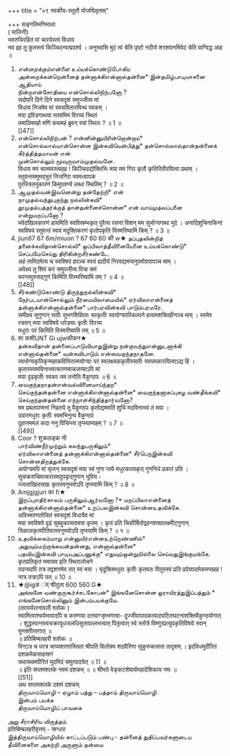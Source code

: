 +++
title = "०९ स्वकीय-स्तुतौ योजयितृत्वम्"

+++
सङ्गतिमणिमाला   
( मालिनी)   
भवरुचिरहितं मां चारयेस्त्वं विधाय   
भव इह तु कुतस्त्वं किञ्चिदन्यत्प्रदर्श्य । अनुभवसि मुदं त्वं चेति पृष्टो नदीजे शरशयनमिवेदं चेति वाग्विद्ध आह ॥   
1. *என்றைக்கும்என்னை உய்யக்கொண்டுபோகிய*   
அன்றைக்கன்றென்னைத் தன்னாக்கிஎன்னால்தன்னை* இன்தமிழ்பாடியஈசனை ஆதியாய்   
நின்றஎன்சோதியை என்சொல்லிநிற்பனோ ?   
सदोपरि दिने दिने स्वसदृशं समुज्जीव्य मां   
विधाय निजमेव मां स्वसवितारमित्थं स्वकम् ।   
मया द्रविडगाथया स्तवमिमं विरच्य स्थितं   
तमादिममहो मणिं कथमहं ब्रुवन् स्यां स्थितः ? ॥ 1 ॥   
[[47]]  
2. என்சொல்லிநிற்பன் ? என்னின்னுயிரின்றொன்றாய்*   
என்சொல்லால்யான்சொன்ன இன்கவியென்பித்து* தன்சொல்லால்தான்தன்னைக் கீர்த்தித்தமாயன் என்   
முன்சொல்லும் மூவுருவாம்முதல்வனே.   
विधाय मम चात्मवस्त्वहह ! किञ्चिदद्योक्तिभिः मया मम गिरा कृतौ कृतिरितीरयित्वा प्रथाम् । स्तुवन्तममुमद्भुतं निजगिरा स्वमध्यापकं   
पुरस्त्रितनुकारणं किमुपवर्ण्य लब्धा स्थितिम् ? ॥ 2 ॥   
3. ஆமுதல்வன்இவனென்று தன்தேற்றி* என்   
நாமுதல்வந்துபுகுந்து நல்லின்கவி*   
தூமுதல்பத்தர்க்குத் தான்தன்னைச்சொன்ன* என் வாய்முதலப்பனை என்றுமறப்பனோ ?   
भवेदखिलकारणं हायमिति स्वविस्रम्भकृत् पुरैत्य रसनां विशन् मम सुभोग्यगाथा मुदे । अनादिशुचिनाकिनां स्वविषयं स्तुवन्तं स्वयं मदुक्तिकरणं कृतोपकृति विस्मरिष्यामि किम् ? ॥ 3 ॥   
4. jiun67 67 6m/miuon ? 67 60 60 की w★ தப்புதலின்றித் தனைக்கவிதான்சொல்லி* ஒப்பிலாத்தீவினையேனை உய்யக்கொண்டு* செப்பமேசெய்து திரிகின்றசீர்கண்டே.   
अहं त्वमिदमेत्य च स्वविषयं प्रपञ्चं स्वयं ह्यदीर्य निरवद्यमप्यनुपमोग्रपापञ्च माम् ।   
अवेक्ष्य तु शिवं करं समुपजीव्य पित्रा समं   
चरन्तमुरुसद्गुणं किमिति विस्मरिष्यामि तम् ? ॥ 4 ॥   
[[48]]  
5. சீர்கண்டுகொண்டு திருந்துநல்லின்கவி*   
நேர்படயான்சொல்லும் நீர்மையிலாமையில்* ஏர்விலாஎன்னைத் தன்னாக்கிஎன்னால்தன்னை* பார்பரவின்கவி பாடும்பரமரே.   
समीक्ष्य सुगुणान् सतीः सुभगशिक्षिताः सत्कृतीः स्वयोग्यपरिकल्पने हासमशक्तिहीनञ्च माम् । स्वमेव रचयन् मया स्वविषये धरेड्याः कृतीः विरच्य   
मधुराः परं किमिति विस्मरीष्यामि तम् ॥ 5 ॥   
6. शा कशीUNT Gi ujwकीकन★   
தன்கவிதான் தன்னைப்பாடுவியாதுஇன்று நன்குவந்துஎன்னுடனாக்கி என்னால்தன்னை* வன்கவிபாடும் என்வைகுந்தநாதனே.   
स्वभोग्यकृतिकृन्महाकविभिरात्मयोग्याः परं स्वलक्ष्यककृतीस्सतीः स्वयमकारयित्वाऽद्य हि । कृतास्स्वमविनाभवत्करणमाकलय्याऽपि मां   
मया दृढकृतीः स्वकाः मम तनोति वैकुण्ठपः ॥ 6 ॥   
7. வைகுந்தநாதன்என்வல்வினைமாய்ந்தற*   
செய்குந்தன்தன்னை என்னாக்கிஎன்னால்தன்னை* வைகுந்தனாகப்புகழ வண்தீங்கவி*   
செய்குந்தன்தன்னை எந்நாள்சிந்தித்தார்வனோ?   
मम प्रबलपाप्मनां निहतये तु वैकुण्ठपः कृतोद्यममतिं शुचिं मदविनाभवं तं मया ।   
उदारमधुराः कृतीः स्वमभिनुत्य वैकुण्ठपं   
दुहानममलं कदा ननु विचिन्त्य तृप्स्याम्यहम् ? ॥ 7 ॥   
[[49]]  
8. Coor ? शुक्रलङ्क नी   
பார்விண்நீர்முற்றும் கலந்துபருகிலும்*   
ஏர்விலாஎன்னைத் தன்னாக்கிஎன்னால்தன்னை* சீர்பெறஇன்கவி சொன்னதிறத்துக்கே.   
अयोग्यमपि मां सृजन् स्वसदृशं मया स्वं गुणा प्तये मधुरकाव्यकृत् गुणनिधे प्रकारं प्रति । सुचक्ररुचिमत्करास्मदुपकृद्गुणान् भूविय -   
ज्जलाखिलसखः कृतस्वनुभवोऽपि तृप्स्यामि किम् ? ॥ 8 ॥   
9. Amjgjgjuri का fi★   
இறப்புஎதிர்காலம் பருகிலும்ஆர்வனோ ?* மறப்பிலாஎன்னைத் தன்னாக்கிஎன்னால்தன்னை* உறப்பலஇன்கவி சொன்னஉதவிக்கே.   
अविस्मरणतोचितं स्वसदृशं विधायैव मां   
मया स्वविषये दृढं सुबहुकाव्यवक्त्रा कृतम् । कृतं प्रति चिकीर्षितोद्वहनशक्तलक्ष्मीट्गुणान्   
त्रिकालकृतपीतिवत्स्वनुभवोऽपि तृप्स्यामि किम् ? ॥ १ ॥   
10. உதவிக்கைம்மாறு என்னுயிர்என்னஉற்றெண்ணில்*   
அதுவும்மற்றாங்கவன்தன்னது, என்னால்தன்னை*   
பதவியஇன்கவி பாடியஅப்பனுக்கு* எதுவும்ஒன்றுமில்லை செய்வதுஇங்குமங்கே.   
कृतप्रतिकृतं ममासव इति स्थिरालोचने   
तदन्यदपि तत्र तद्वशगमेव तत् स्वं मया । मृदूक्तिमधुराः कृतीः कृतवतः पितुस्स्वं प्रति प्रदेयपदमेकमप्यहह ! नात्र तत्राऽपि यत् ॥ 10 ॥   
5011. ★@igळं ंम्ं श्रीतुला 600 560 G★   
அங்ஙனே வண்குருகூர்ச்சடகோபன்* இங்ஙனேசொன்ன ஓராயிரத்துஇப்பத்தும் * எங்ஙனேசொல்லினும் இன்பம்பயக்குமே.   
(तात्पर्यरत्नावली श्लोकः )   
स्वामित्वाश्चर्यभावादपि च करुणया दत्तवाग्जृम्भणत्वा- दुज्जीवापादकत्वादघटितघटनाशक्तिवैकुण्ठयोगात् । शुद्धस्वान्तत्वचक्रायुधजलधिसुतावल्लभत्वात् पितृत्वात् स्वे स्तोत्रे विष्णुरप्रत्युपकृतिविषये स्वान् युनक्तीत्यगात् ॥   
॥ प्रतिबिम्बलहरी श्लोकः ॥   
विनऽत्र च परत्र चाप्यशरणास्तितां श्रीपतिं विलोक्य शठवैरिणा सुकुरुकासता तादृशम् । इदंविधमुदीरितं दशकमेकसाहस्रगं   
यथायथमपीरितं मुदमिदं समुत्पादयेत् ॥ 11 ॥   
॥ इति सप्तमशतके नवमं दशकम् ॥ ॥ श्रीमते वेङ्कटशेषार्यमहादेशिकाय नमः ॥   
[[51]]  
अथ सप्तमशतके दशमं दशकम्   
திருவாய்மொழி – ஏழாம் பத்து – பத்தாம் திருவாய்மொழி   
இன்பம் பயக்க   
திருவாய்மொழிப் பாவகை   

அறு சீராசிரிய விருத்தம்   
प्रतिबिम्बलहरीवृत्तम् - स्रग्धरा   
இத்திருவாய்மொழியில் காட்டப்படும் பண்பு - தன்னைத் துதிப்பவர்களுடைய தீவினைகளை அகற்றி அருளும் தன்மை   

